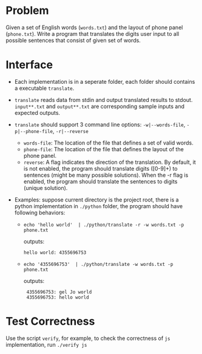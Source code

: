 # Problem

Given a set of English words (`words.txt`) and the layout of phone
panel (`phone.txt`). Write a program that translates the digits user
input to all possible sentences that consist of given set of words.

# Interface

- Each implementation is in a seperate folder, each folder should
  contains a executable `translate`.

- `translate` reads data from stdin and output translated results to
  stdout. `input**.txt` and `output**.txt` are corresponding sample
  inputs and expected outputs.

- `translate` should support 3 command line options:
  `-w|--words-file`, `-p|--phone-file`, `-r|--reverse`

  - `words-file`: The location of the file that defines a set of valid
    words.
  - `phone-file`: The location of the file that defines the layout of
    the phone panel.
  - `reverse`: A flag indicates the direction of the translation. By
    default, it is not enabled, the program should translate digits
    ([0-9]+) to sentences (might be many possible solutions). When the
    -r flag is enabled, the program should translate the sentences to
    digits (unique solution).

- Examples: suppose current directory is the project root, there is a
  python implementation in `./python` folder, the program should have
  following behaviors:

  - `echo 'hello world'  | ./python/translate -r -w words.txt -p phone.txt`

     outputs:
     ```
     hello world: 4355696753
     ```

  - `echo '4355696753'  | ./python/translate -w words.txt -p phone.txt`

     outputs:
    ```
     4355696753: gel Jo world
     4355696753: hello world
    ```

# Test Correctness

Use the script `verify`, for example, to check the correctness of `js`
implementation, run `./verify js`
